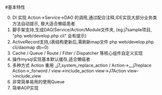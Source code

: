 #基本特性

0. DI 实现 Action->Service->DAO 的调用,通过配合注释,IDE实现大部分业务类方法自动提示, 极大适合懒癌患者
1. 脚手架支持,生成DAO/Service/Action/Module文件夹, (eg:j7sample项目, "php web/develop.php cli" 会有提示)
2. ActiveRecord支持,(表结构更新后,需刷新map文件 php web/develop.php cli/daomap db=0)
3. Cache / Queue / Route / Filter / Dispatcher 等核心组件自定义实现
4. 操作mysql实现基本默认缓存,适合懒癌者
5. 多种方式 Action 重用 _j7_system_replace_action / Action->__j7replace Action->_forword / view->include_action view->J7Action view->include_view
6. 非常简单易用的使用Queue
7. 简单AOP实现